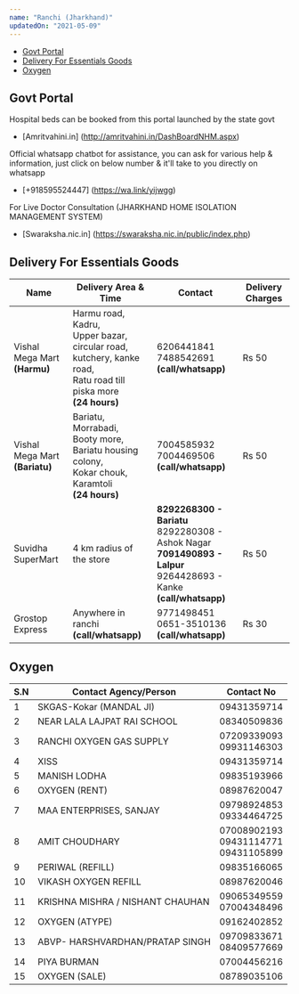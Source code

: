 ```yaml
---
name: "Ranchi (Jharkhand)"
updatedOn: "2021-05-09"
---
```


- [Govt Portal](#govt-portal)
- [Delivery For Essentials Goods](#delivery-for-essentials-goods)
- [Oxygen](#oxygen)

## Govt Portal
Hospital beds can be booked from this portal launched by the state govt
- [Amritvahini.in] (http://amritvahini.in/DashBoardNHM.aspx)

Official whatsapp chatbot for assistance, you can ask for various help & information, just click on below number & it'll take to you directly on whatsapp
- [+918595524447] (https://wa.link/yijwgg)

For Live Doctor Consultation (JHARKHAND HOME ISOLATION MANAGEMENT SYSTEM)
- [Swaraksha.nic.in] (https://swaraksha.nic.in/public/index.php)

## Delivery For Essentials Goods

|       Name         |Delivery Area & Time                          |Contact | Delivery Charges                         |
|----------------|-------------------------------|-----------------------------|-------------|
|Vishal Mega Mart <br>**(Harmu)**|Harmu road, Kadru, <br>Upper bazar, circular road, <br>kutchery, kanke road, <br>Ratu road till piska more<br> **(24 hours)**            |6206441841 <br>  7488542691 <br> **(call/whatsapp)**          | Rs 50 |
|Vishal Mega Mart <br>**(Bariatu)**|Bariatu, Morrabadi, <br>Booty more, <br>Bariatu housing colony,<br> Kokar chouk, <br>Karamtoli<br> **(24 hours)**            |7004585932 <br>  7004469506 <br> **(call/whatsapp)**          | Rs 50 |
|Suvidha SuperMart|4 km radius of the store            |**8292268300 - Bariatu** <br> 8292280308 - Ashok Nagar <br> **7091490893 - Lalpur** <br>9264428693 - Kanke <br> **(call/whatsapp)**          | Rs 50 |
|Grostop Express|Anywhere in ranchi <br>**(call/whatsapp)**           |9771498451 <br> 0651-3510136  <br>**(call/whatsapp)**    | Rs 30 |

## Oxygen
|S.N| Contact Agency/Person  | Contact No |
|--|--| --|
| 1 | SKGAS-Kokar (MANDAL JI) | 09431359714|
| 2 | NEAR LALA LAJPAT RAI SCHOOL | 08340509836|
| 3 | RANCHI OXYGEN GAS SUPPLY | 07209339093 <br> 09931146303|
| 4 | XISS | 09431359714|
| 5 | MANISH LODHA | 09835193966|
|6 |OXYGEN (RENT) |08987620047 |
| 7 | MAA ENTERPRISES, SANJAY | 09798924853 <br>09334464725| 
|8 |AMIT CHOUDHARY |07008902193 <br>09431114771 <br>09431105899 |
|9 |PERIWAL (REFILL) |09835166065 |
|10 |VIKASH OXYGEN REFILL|08987620046 |
|11 |KRISHNA MISHRA / NISHANT CHAUHAN |09065349559 <br> 07004348496 |
|12 |OXYGEN (ATYPE) |09162402852 |
|13 |ABVP- HARSHVARDHAN/PRATAP SINGH| 09709833671 <br>08409577669 |
|14 |PIYA BURMAN| 07004456216 |
|15 |OXYGEN (SALE) |08789035106 |
<br>
